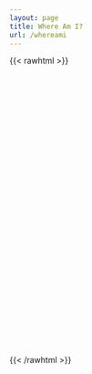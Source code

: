 ```yaml
---
layout: page
title: Where Am I?
url: /whereami
---
```


{{< rawhtml >}}
<link rel="stylesheet" href="https://unpkg.com/leaflet@1.6.0/dist/leaflet.css"
  integrity="sha512-xwE/Az9zrjBIphAcBb3F6JVqxf46+CDLwfLMHloNu6KEQCAWi6HcDUbeOfBIptF7tcCzusKFjFw2yuvEpDL9wQ=="
  crossorigin=""/>
 <script src="https://unpkg.com/leaflet@1.6.0/dist/leaflet.js"
   integrity="sha512-gZwIG9x3wUXg2hdXF6+rVkLF/0Vi9U8D2Ntg4Ga5I5BZpVkVxlJWbSQtXPSiUTtC0TjtGOmxa1AJPuV0CPthew=="
   crossorigin=""></script>

 <div id="mapid"></div>

<style>
#mapid { height: 480px; }
</style>

<script type="text/javascript">
var lat, lon

fetch('https://adriano.fyi/current_location')
  .then(response => response.json())
  .then(data => {
      var lat = data.lat
      var lon = data.lon
      var map = L.map('mapid').setView([lat, lon], 15);
      L.tileLayer('https://{s}.tile.openstreetmap.org/{z}/{x}/{y}.png', {
        maxZoom: 19,
        attribution: '&copy; <a href="https://openstreetmap.org/copyright">OpenStreetMap contributors</a>'
      }).addTo(map);

      // show the scale bar on the lower left corner
      L.control.scale().addTo(map);

      // show a marker on the map
      L.marker({lon: lon, lat: lat}).bindPopup('Come say hi').addTo(map);

  });

</script>
{{< /rawhtml >}}
